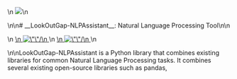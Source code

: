 <p align=\"center\">\n  <img width=\"250\" src=\"https://github.com/LookOutGap/LookOutGap-NLPAssistant/raw/main/images/nlplogo.png\">\n</p>\n\n# __LookOutGap-NLPAssistant__: Natural Language Processing Tool\n\n<p>\n <a href=\"https://github.com/LookOutGap/LookOutGap-NLPAssistant/actions\">\n   <img src=\"https://github.com/LookOutGap/LookOutGap-NLPAssistant/workflows/Build,%20Test,%20and%20Package/badge.svg\" alt=\"\"/>\n </a>\n <a href=\"https://codecov.io/gh/LookOutGap/LookOutGap-NLPAssistant\">\n   <img src=\"https://codecov.io/gh/LookOutGap/LookOutGap-NLPAssistant/branch/main/graph/badge.svg?token=hFbF8ID1Na\" alt=\"\"/>\n </a>\n</p>\n\nLookOutGap-NLPAssistant is a Python library that combines existing libraries for common Natural Language Processing tasks. It combines several existing open-source libraries such as pandas,